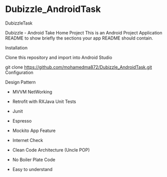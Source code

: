 # Dubizzle_AndroidTask
DubizzleTask

Dubizzle - Android Take Home Project This is an Android Project Application README to show briefly the sections your app README should contain.

Installation

Clone this repository and import into Android Studio

git clone https://github.com/mohamedma872/Dubizzle_AndroidTask.git
Configuration


Design Pattern
- MVVM 
  NetWorking

- Retrofit with RXJava
  Unit Tests

- Junit
- Espresso
- Mockito
  App Feature

- Internet Check
- Clean Code Architecture (Uncle POP)
- No Boiler Plate Code
- Easy to understand